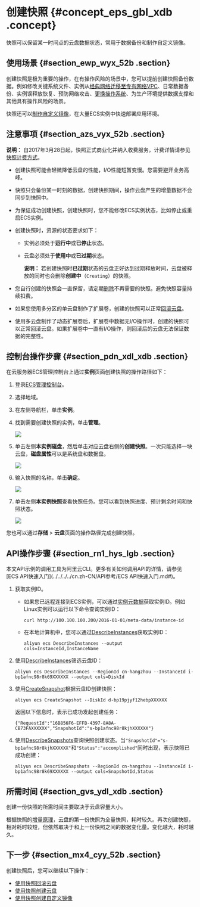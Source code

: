 # 创建快照 {#concept_eps_gbl_xdb .concept}

快照可以保留某一时间点的云盘数据状态，常用于数据备份和制作自定义镜像。

## 使用场景 {#section_ewp_wyx_52b .section}

创建快照是极为重要的操作，在有操作风险的场景中，您可以提前创建快照备份数据。例如修改关键系统文件、实例从[经典网络迁移至专有网络VPC](../../../../cn.zh-CN/网络/经典网络迁移至专有网络.md#)、日常数据备份、实例误释放恢复、预防网络攻击、[更换操作系统](cn.zh-CN/镜像/更换操作系统.md#)、为生产环境提供数据支撑和其他具有操作风险的场景。

快照还可以[制作自定义镜像](cn.zh-CN/镜像/自定义镜像/创建自定义镜像/使用快照创建自定义镜像.md#)，在大量ECS实例中快速部署应用环境。

## 注意事项 {#section_azs_vyx_52b .section}

**说明：** 自2017年3月28日起，快照正式商业化并纳入收费服务，计费详情请参见[快照计费方式](../../../../cn.zh-CN/产品定价/快照计费方式.md#)。

-   创建快照可能会轻微降低云盘的性能，I/O性能短暂变慢。您需要避开业务高峰。
-   快照只会备份某一时刻的数据，创建快照期间，操作云盘产生的增量数据不会同步到快照中。
-   为保证成功创建快照，创建快照时，您不能修改ECS实例状态，比如停止或重启ECS实例。
-   创建快照时，资源的状态要求如下：
    -   实例必须处于**运行中**或**已停止**状态。
    -   云盘必须处于**使用中**或**已过期**状态。

        **说明：** 若创建快照时**已过期**状态的云盘正好达到过期释放时间，云盘被释放的同时也会删除**创建中**（`Creating`）的快照。

-   您自行创建的快照会一直保留，请定期[删除](cn.zh-CN/快照/使用快照/优化快照使用成本.md#)不再需要的快照。避免快照容量持续扣费。
-   如果您使用多分区的单云盘制作了扩展卷，创建的快照可以正常[回滚云盘](cn.zh-CN/快照/使用快照/使用快照回滚云盘.md#)。
-   使用多云盘制作了动态扩展卷后，扩展卷中数据无I/O操作时，创建的快照可以正常回滚云盘。如果扩展卷中一直有I/O操作，则回滚后的云盘无法保证数据的完整性。

## 控制台操作步骤 {#section_pdn_xdl_xdb .section}

在云服务器ECS管理控制台上通过**实例**页面创建快照的操作路径如下：

1.  登录[ECS管理控制台](https://ecs.console.aliyun.com/)。
2.  选择地域。
3.  在左侧导航栏，单击**实例**。
4.  找到需要创建快照的实例，单击**管理**。

    ![](http://static-aliyun-doc.oss-cn-hangzhou.aliyuncs.com/assets/img/9687/15590492789505_zh-CN.png)

5.  单击左侧**本实例磁盘**，然后单击对应云盘右侧的**创建快照**。一次只能选择一块云盘，**磁盘属性**可以是系统盘和数据盘。

    ![](http://static-aliyun-doc.oss-cn-hangzhou.aliyuncs.com/assets/img/9687/15590492784530_zh-CN.png)

6.  输入快照的名称，单击**确定**。

    ![](http://static-aliyun-doc.oss-cn-hangzhou.aliyuncs.com/assets/img/9687/15590492784550_zh-CN.png)

7.  单击左侧**本实例快照**查看快照任务。您可以看到快照进度、预计剩余时间和快照状态。

    ![](http://static-aliyun-doc.oss-cn-hangzhou.aliyuncs.com/assets/img/9687/15590492784552_zh-CN.png)


您也可以通过**存储** \> **云盘**页面的操作路径完成创建快照。

## API操作步骤 {#section_rn1_hys_lgb .section}

本文API示例的调用工具为阿里云CLI。更多有关如何调用API的详情，请参见[ECS API快速入门](../../../../cn.zh-CN/API参考/ECS API快速入门.md#)。

1.  获取实例ID。
    -   如果您已远程连接到ECS实例，可以通过[实例元数据](../../../../cn.zh-CN/实例/管理实例/使用实例元数据/什么是实例元数据.md#)获取实例ID。例如Linux实例可以运行以下命令查询实例ID：

        ```
        curl http://100.100.100.200/2016-01-01/meta-data/instance-id
        ```

    -   在本地计算机中，您可以通过[DescribeInstances](../../../../cn.zh-CN/API参考/实例/DescribeInstances.md#)获取实例ID：

        ```
        aliyun ecs DescribeInstances --output cols=InstanceId,InstanceName
        ```

2.  使用[DescribeInstances](../../../../cn.zh-CN/API参考/实例/DescribeInstances.md#)筛选云盘ID：

    ```
    aliyun ecs DescribeInstances --RegionId cn-hangzhou --InstanceId i-bp1afnc98r8k69XXXXXX --output cols=DiskId
    ```

3.  使用[CreateSnapshot](../../../../cn.zh-CN/API参考/快照/CreateSnapshot.md#)根据云盘ID创建快照：

    ```
    aliyun ecs CreateSnapshot --DiskId d-bp19pjyf12hebpXXXXXX
    ```

    返回以下信息时，表示已成功发起创建任务：

    ```
    {"RequestId":"16B856F6-EFFB-4397-8A8A-CB73FAXXXXXX","SnapshotId":"s-bp1afnc98r8kjhXXXXXX"}
    ```

4.  使用[DescribeSnapshots](../../../../cn.zh-CN/API参考/快照/DescribeSnapshots.md#)查询快照创建状态。当`"SnapshotId"="s-bp1afnc98r8kjhXXXXXX"`和`"Status":"accomplished"`同时出现，表示快照已成功创建：

    ```
    aliyun ecs DescribeSnapshots --RegionId cn-hangzhou --InstanceId i-bp1afnc98r8k69XXXXXX --output cols=SnapshotId,Status
    ```


## 所需时间 {#section_gvs_ydl_xdb .section}

创建一份快照的所需时间主要取决于云盘容量大小。

根据快照的[增量原理](../../../../cn.zh-CN/快照/快照原理.md#)，云盘的第一份快照为全量快照，耗时较久。再次创建快照，相对耗时较短，但依然取决于和上一份快照之间的数据变化量。变化越大，耗时越久。

## 下一步 {#section_mx4_cyy_52b .section}

创建快照后，您可以继续以下操作：

-   [使用快照回滚云盘](cn.zh-CN/快照/使用快照/使用快照回滚云盘.md#)
-   [使用快照创建云盘](cn.zh-CN/块存储/云盘/创建云盘/使用快照创建云盘.md#)
-   [使用快照创建自定义镜像](cn.zh-CN/镜像/自定义镜像/创建自定义镜像/使用快照创建自定义镜像.md#)

